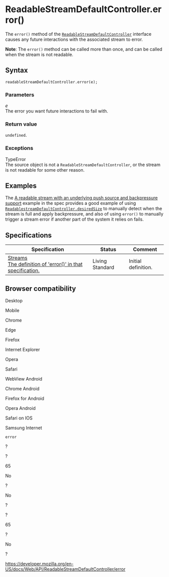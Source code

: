 # ReadableStreamDefaultController.error()

The `error()` method of the [`ReadableStreamDefaultController`](../readablestreamdefaultcontroller) interface causes any future interactions with the associated stream to error.

**Note**: The `error()` method can be called more than once, and can be called when the stream is not readable.

## Syntax

    readableStreamDefaultController.error(e);

### Parameters

_e_  
The error you want future interactions to fail with.

### Return value

`undefined`.

### Exceptions

TypeError  
The source object is not a `ReadableStreamDefaultController`, or the stream is not readable for some other reason.

## Examples

The [A readable stream with an underlying push source and backpressure support](https://streams.spec.whatwg.org/#example-rs-push-backpressure) example in the spec provides a good example of using [`ReadablestreamDefaultController.desiredSize`](desiredsize) to manually detect when the stream is full and apply backpressure, and also of using `error()` to manually trigger a stream error if another part of the system it relies on fails.

## Specifications

<table><thead><tr class="header"><th>Specification</th><th>Status</th><th>Comment</th></tr></thead><tbody><tr class="odd"><td><a href="https://streams.spec.whatwg.org/#rs-default-controller-error">Streams<br />
<span class="small">The definition of 'error()' in that specification.</span></a></td><td><span class="spec-living">Living Standard</span></td><td>Initial definition.</td></tr></tbody></table>

## Browser compatibility

Desktop

Mobile

Chrome

Edge

Firefox

Internet Explorer

Opera

Safari

WebView Android

Chrome Android

Firefox for Android

Opera Android

Safari on IOS

Samsung Internet

`error`

?

?

65

No

?

No

?

?

65

?

No

?

<a href="https://developer.mozilla.org/en-US/docs/Web/API/ReadableStreamDefaultController/error" class="_attribution-link">https://developer.mozilla.org/en-US/docs/Web/API/ReadableStreamDefaultController/error</a>
